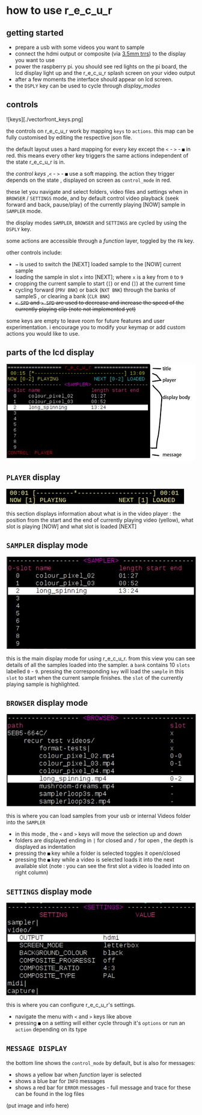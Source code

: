 # how to use r_e_c_u_r

## getting started

- prepare a usb with some videos you want to sample
- connect the hdmi output or composite (via [3.5mm trrs]) to the display you want to use
- power the raspberry pi. you should see red lights on the pi board, the lcd display light up and the r_e_c_u_r splash screen on your video output
- after a few moments the interface should appear on lcd screen.
- the `DSPLY` key can be used to cycle through _display_modes_

## controls

![keys][./vectorfront_keys.png]

the controls on r_e_c_u_r work by mapping `keys` to `actions`. this map can be fully customised by editing the respective json file.

the default layout uses a hard mapping for every key except the `<` - `>` - `■` in red. this means every other key triggers the same actions independent of the state r_e_c_u_r is in.

the _control keys_ ,`<` - `>` - `■` use a soft mapping. the action they trigger depends on the state , displayed on screen as `control_mode` in red.

these let you navigate and select folders, video files and settings when in `BROWSER` / `SETTINGS` mode, and by default control video playback (seek forward and back, pause/play) of the currently playing [NOW] sample in `SAMPLER` mode.

the display modes `SAMPLER`, `BROWSER` and `SETTINGS` are cycled by using the `DSPLY` key.

some actions are accessible through a _function_ layer, toggled by the `FN` key.

other controls include:

- `→` is used to switch the [NEXT] loaded sample to the [NOW] current sample
- loading the sample in slot `x` into [NEXT]; where `x` is a key from `0` to `9`
- cropping the current sample to start  (`[`) or end (`]`) at the current time
- cycling forward (`PRV BNK`) or back (`NXT BNK`) through the banks of sampleS , or clearing a bank (`CLR BNK`)
- ~~`< SPD` and `> SPD` are used to decrease and increase the speed of the currently playing clip (note not implemented yet)~~

some keys are empty to leave room for future features and user experimentation. i encourage you to modify your keymap or add custom actions you would like to use.

## parts of the lcd display

![display_image][display_image]

## `PLAYER` display

![player_example][player_example]

this section displays information about what is in the video player : the position from the start and the end of currently playing video (yellow), what slot is playing [NOW] and what slot is loaded [NEXT] 

## `SAMPLER` display mode

![sampler_example][sampler_example]

this is the main display mode for using r_e_c_u_r. from this view you can see details of all the samples loaded into the sampler. a `bank` contains 10 `slots` labelled `0` - `9`. pressing the corresponding `key` will load the `sample` in this `slot` to start when the current sample finishes. the `slot` of the currently playing sample is highlighted.

## `BROWSER` display mode

![browser_example][browser_example]

this is where you can load samples from your usb or internal Videos folder into the `SAMPLER`

- in this mode ,  the `<` and `>` keys will move the selection up and down
- folders are displayed ending in `|` for closed and `/` for open , the depth is displayed as indentation
- pressing the `■` key while a folder is selected toggles it open/closed
- pressing the `■` key while a video is selected loads it into the next available slot (note : you can see the first slot a video is loaded into on right column)

## `SETTINGS` display mode

![settings_example][settings_example]

this is where you can configure r_e_c_u_r's settings.

- navigate the menu with `<` and `>` keys like above
- pressing `■` on a setting will either cycle through it's `options` or run an `action` depending on its type

## `MESSAGE DISPLAY`

the bottom line shows the `control_mode` by default, but is also for messages:

- shows a yellow bar when _function_ layer is selected
- shows a blue bar for `INFO` messages
- shows a red bar for `ERROR` messages - full message and trace for these can be found in the log files

(put image and info here)

[3.5mm trrs]: https://www.adafruit.com/product/2881
[display_image]: display_parts.jpg
[player_example]: player_example.jpg
[browser_example]: browser_example.jpg
[sampler_example]: sampler_example.jpg
[settings_example]: settings_example.jpg
